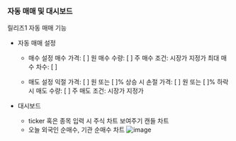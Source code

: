 ### 자동 매매 및 대시보드
릴리즈1
   자동 매매 기능
   - 자동 매매 설정
     - 매수 설정
      매수 가격: [ ] 원
      매수 수량: [ ] 주
      매수 조건:
       시장가
       지정가
      최대 매수 차수: [ ]

     -  매도 설정
      익절 가격: [ ] 원 또는 [ ]% 상승 시
      손절 가격: [ ] 원 또는 [ ]% 하락 시
      매도 수량: [ ] 주
      매도 조건:
       시장가
       지정가
   
   - 대시보드
      - ticker 혹은 종목 입력 시 주식 차트 보여주기
      캔들 차트 
      - 오늘 외국인 순매수, 기관 순매수 차트
      ![image](https://github.com/user-attachments/assets/b17b47ff-b68e-4f1e-964b-719d09ab2c73)

